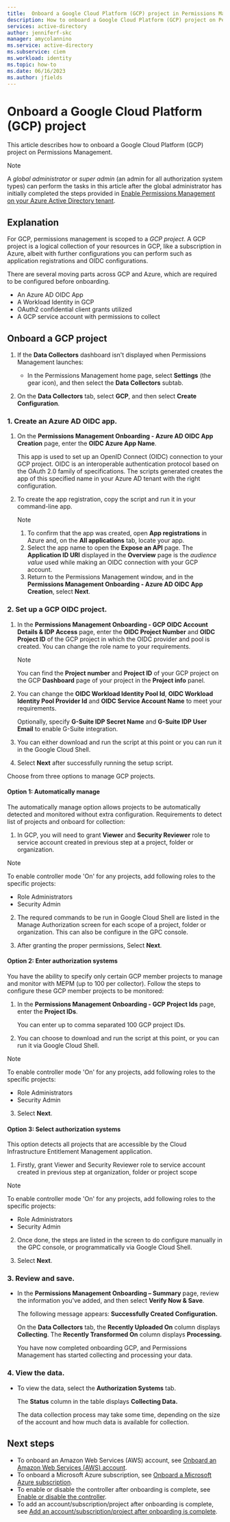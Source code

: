 ```yaml
---
title:  Onboard a Google Cloud Platform (GCP) project in Permissions Management
description: How to onboard a Google Cloud Platform (GCP) project on Permissions Management.
services: active-directory
author: jenniferf-skc
manager: amycolannino
ms.service: active-directory 
ms.subservice: ciem
ms.workload: identity
ms.topic: how-to
ms.date: 06/16/2023
ms.author: jfields
---
```


# Onboard a Google Cloud Platform (GCP) project

This article describes how to onboard a Google Cloud Platform (GCP) project on Permissions Management.

> [!NOTE]
> A *global administrator* or *super admin* (an admin for all authorization system types) can perform the tasks in this article after the global administrator has initially completed the steps provided in [Enable Permissions Management on your Azure Active Directory tenant](onboard-enable-tenant.md).

## Explanation

For GCP, permissions management is scoped to a *GCP project*. A GCP project is a logical collection of your resources in GCP, like a subscription in Azure, albeit with further configurations you can perform such as application registrations and OIDC configurations.

<!-- Diagram from Gargi-->

There are several moving parts across GCP and Azure, which are required to be configured before onboarding.

* An Azure AD OIDC App
* A Workload Identity in GCP
* OAuth2 confidential client grants utilized
* A GCP service account with permissions to collect


## Onboard a GCP project

1. If the **Data Collectors** dashboard isn't displayed when Permissions Management launches:

    - In the Permissions Management home page, select **Settings** (the gear icon), and then select the **Data Collectors** subtab.

1. On the **Data Collectors** tab, select **GCP**, and then select **Create Configuration**.

### 1. Create an Azure AD OIDC app.

1. On the **Permissions Management Onboarding - Azure AD OIDC App Creation** page, enter the **OIDC Azure App Name**.

    This app is used to set up an OpenID Connect (OIDC) connection to your GCP project. OIDC is an interoperable authentication protocol based on the OAuth 2.0 family of specifications. The scripts generated creates the app of this specified name in your Azure AD tenant with the right configuration.

1. To create the app registration, copy the script and run it in your command-line app.

    > [!NOTE]
    > 1. To confirm that the app was created, open **App registrations** in Azure and, on the **All applications** tab, locate your app.
    > 1. Select the app name to open the **Expose an API** page. The **Application ID URI** displayed in the **Overview** page is the *audience value* used while making an OIDC connection with your GCP account.
    > 1. Return to the Permissions Management window, and in the **Permissions Management Onboarding - Azure AD OIDC App Creation**, select **Next**.

### 2. Set up a GCP OIDC project.
1. In the **Permissions Management Onboarding - GCP OIDC Account Details & IDP Access** page, enter the **OIDC Project Number** and **OIDC Project ID** of the GCP project in which the OIDC provider and pool is created. You can change the role name to your requirements.

    > [!NOTE]
    > You can find the **Project number** and **Project ID** of your GCP project on the GCP **Dashboard** page of your project in the **Project info** panel.

1. You can change the **OIDC Workload Identity Pool Id**, **OIDC Workload Identity Pool Provider Id** and **OIDC Service Account Name** to meet your requirements.

    Optionally, specify **G-Suite IDP Secret Name** and **G-Suite IDP User Email** to enable G-Suite integration.


1. You can either download and run the script at this point or you can run it in the Google Cloud Shell.

1. Select **Next** after successfully running the setup script. 

Choose from three options to manage GCP projects. 

#### Option 1: Automatically manage 

The automatically manage option allows projects to be automatically detected and monitored without extra configuration. Requirements to detect list of projects and onboard for collection:  

1. In GCP, you will need to grant **Viewer** and **Security Reviewer** role to service account created in previous step at a project, folder or organization. 

 > [!NOTE]
 > To enable controller mode 'On' for any projects, add following roles to the specific projects:
 > - Role Administrators
 > - Security Admin 

2. The requred commands to be run in Google Cloud Shell are listed in the Manage Authorization screen for each scope of a project, folder or organization. This can also be configure in the GPC console.

3. After granting the proper permissions, Select **Next**.

#### Option 2: Enter authorization systems 
You have the ability to specify only certain GCP member projects to manage and monitor with MEPM (up to 100 per collector). Follow the steps to configure these GCP member projects to be monitored: 
1. In the **Permissions Management Onboarding - GCP Project Ids** page, enter the **Project IDs**.

    You can enter up to comma separated 100 GCP project IDs. 

2. You can choose to download and run the script at this point, or you can run it via Google Cloud Shell.
    
 > [!NOTE]
 > To enable controller mode 'On' for any projects, add following roles to the specific projects:
 > - Role Administrators
 > - Security Admin 

3. Select **Next**.

#### Option 3: Select authorization systems 

This option detects all projects that are accessible by the Cloud Infrastructure Entitlement Management application.  

1. Firstly, grant Viewer and Security Reviewer role to service account created in previous step at organization, folder or project scope

 > [!NOTE]
 > To enable controller mode 'On' for any projects, add following roles to the specific projects:
 > - Role Administrators
 > - Security Admin 

2.  Once done, the steps are listed in the screen to do configure manually in the GPC console, or programmatically via Google Cloud Shell.
   
3. Select **Next**.


### 3. Review and save.

- In the **Permissions Management Onboarding – Summary** page, review the information you've added, and then select **Verify Now & Save**.

    The following message appears: **Successfully Created Configuration.**

    On the **Data Collectors** tab, the **Recently Uploaded On** column displays **Collecting**. The **Recently Transformed On** column displays **Processing.**

    You have now completed onboarding GCP, and Permissions Management has started collecting and processing your data.

### 4. View the data.

- To view the data, select the **Authorization Systems** tab.

    The **Status** column in the table displays **Collecting Data.**

    The data collection process may take some time, depending on the size of the account and how much data is available for collection.



## Next steps

- To onboard an Amazon Web Services (AWS) account, see [Onboard an Amazon Web Services (AWS) account](onboard-aws.md).
- To onboard a Microsoft Azure subscription, see [Onboard a Microsoft Azure subscription](onboard-azure.md).
- To enable or disable the controller after onboarding is complete, see [Enable or disable the controller](onboard-enable-controller-after-onboarding.md).
- To add an account/subscription/project after onboarding is complete, see [Add an account/subscription/project after onboarding is complete](onboard-add-account-after-onboarding.md).
